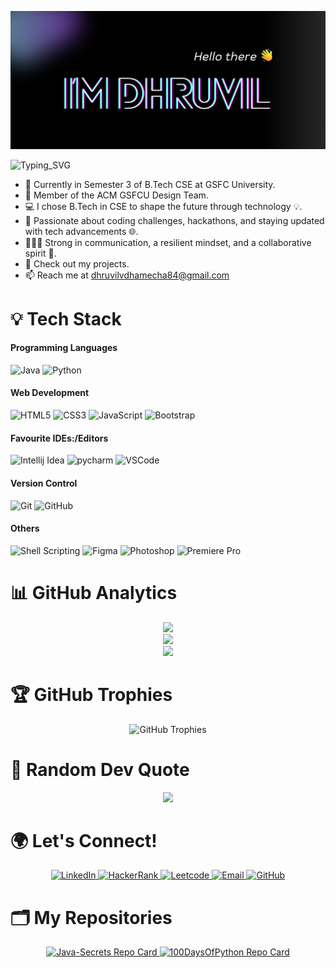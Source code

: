 ![Greet](https://github.com/dhruvil-84/dhruvil-84/blob/main/Banner%202.jpg)

![Typing_SVG](https://readme-typing-svg.herokuapp.com?font=comfortaa&color=ff6ec7&size=25&width=500&lines=Java+Developer;Full+Stack+Developer;Open+Source+Contributor)
- 🏫 Currently in Semester 3 of B.Tech CSE at GSFC University.
- 🎨 Member of the ACM GSFCU Design Team.
- 💻 I chose B.Tech in CSE to shape the future through technology 💡.
- 🎯 Passionate about coding challenges, hackathons, and staying updated with tech advancements 🌐.
- 🙋🏼‍♂️ Strong in communication, a resilient mindset, and a collaborative spirit 🤝.
- 🌱 Check out my projects.
- 📫 Reach me at dhruvilvdhamecha84@gmail.com

<!--
<p align="center"> 
   <a href="https://www.linkedin.com/in/dhruvil-dhamecha-64127027b" target="_blank">
      <img alt="LinkedIn" src="https://img.shields.io/badge/LinkedIn-%230077B5.svg?style=flat-square&logo=linkedin&logoColor=white" />
   </a>
   <a href="https://github.com/dhruvil-84" target="_blank">
      <img alt="GitHub" src="https://img.shields.io/badge/GitHub-%2312100E.svg?style=flat-square&logo=github&logoColor=white" />
   </a>
</p>
-->

# 💡 Tech Stack
#### Programming Languages
![Java](https://skillicons.dev/icons?i=java)
![Python](https://skillicons.dev/icons?i=python)

#### Web Development
![HTML5](https://skillicons.dev/icons?i=html)
![CSS3](https://skillicons.dev/icons?i=css)
![JavaScript](https://skillicons.dev/icons?i=js)
![Bootstrap](https://skillicons.dev/icons?i=bootstrap)

#### Favourite IDEs:/Editors
<!-- ![Notepad](https://skillicons.dev/icons?i=notepad) -->
![Intellij Idea](https://skillicons.dev/icons?i=idea)
![pycharm](https://skillicons.dev/icons?i=pycharm)
![VSCode](https://skillicons.dev/icons?i=vscode)

#### Version Control
![Git](https://skillicons.dev/icons?i=git)
![GitHub](https://skillicons.dev/icons?i=github)

#### Others
![Shell Scripting](https://skillicons.dev/icons?i=bash)
![Figma](https://skillicons.dev/icons?i=figma)
![Photoshop](https://skillicons.dev/icons?i=photoshop)
![Premiere Pro](https://skillicons.dev/icons?i=pr)

# 📊 GitHub Analytics
<p align="center"> 
   <a href="https://github.com/dhruvil-84"> 
      <img height="180em" src="https://github-readme-stats-eight-theta.vercel.app/api?username=dhruvil-84&show_icons=true&theme=radical&include_all_commits=true&count_private=true" />
      <br>
      <img height="150em" src="https://github-readme-stats-eight-theta.vercel.app/api/top-langs/?username=dhruvil-84&layout=compact&langs_count=8&theme=radical" />
      <br>
      <img height="180em" src="https://github-readme-streak-stats.herokuapp.com/?user=dhruvil-84&theme=radical" />
   </a>
</p>

<!--
<p align="center"> 
   <a href="https://github.com/dhruvil-84"> 
      <img height="180em" src="https://github-stats-alpha.vercel.app/api/?username=dhruvil-84&cc=333333&tc=ffffff&ic=4B8BDA" alt="Stats" />
   </a>
</p>
-->

# 🏆 GitHub Trophies
<p align="center">
  <img src="https://github-profile-trophy.vercel.app/?username=dhruvil-84&theme=radical" alt="GitHub Trophies" />
</p>

# 🎯 Random Dev Quote
<p align="center"> 
   <img src="https://quotes-github-readme.vercel.app/api?type=horizontal&theme=radical" /> 
</p>

# 🌍 Let's Connect!
<p align="center"> 
   <a href="https://www.linkedin.com/in/dhruvil-dhamecha" target="_blank"> 
      <img src="https://img.shields.io/badge/LinkedIn-6285F4?style=for-the-badge&logo=linkedin&logoColor=white" alt="LinkedIn" /> 
   </a> 
   <a href="https://www.hackerrank.com/profile/dhruvilvdhamecha" target="_blank"> 
      <img src="https://img.shields.io/badge/HackerRank-34A853?style=for-the-badge&logo=hackerrank&logoColor=black" alt="HackerRank" /> 
   </a> 
   <a href="https://leetcode.com/u/khdKsrmWvd" target="_blank"> 
      <img src="https://img.shields.io/badge/Leetcode-FBBC05?style=for-the-badge&logo=leetcode&logoColor=black" alt="Leetcode" /> 
   </a> 
   <a href="mailto:dhruvilvdhamecha84@gmail.com" target="_blank"> 
      <img src="https://img.shields.io/badge/Gmail-EA4335?style=for-the-badge&logo=gmail&logoColor=white" alt="Email" /> 
   </a> 
   <a href="https://github.com/dhruvil-84" target="_blank"> 
      <img src="https://img.shields.io/badge/GitHub-000000?style=for-the-badge&logo=github&logoColor=white" alt="GitHub" /> 
   </a> 
</p>

# 🗂️ My Repositories
<div align="center">
  <a href="https://github.com/dhruvil-84/JavaSecrets">
    <img src="https://github-readme-stats.vercel.app/api/pin/?username=dhruvil-84&repo=Java-Secrets&theme=radical" alt="Java-Secrets Repo Card" />
  </a>
  <a href="https://github.com/dhruvil-84/100DaysOfPython">
    <img src="https://github-readme-stats.vercel.app/api/pin/?username=dhruvil-84&repo=100DaysOfPython&theme=radical" alt="100DaysOfPython Repo Card" />
  </a>
</div>
